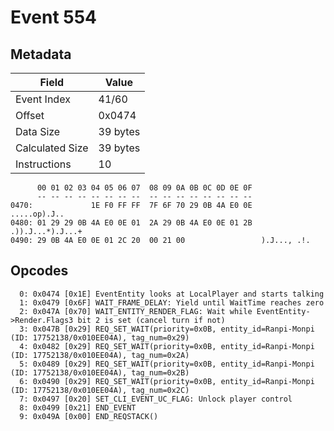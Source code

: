 # Event 554

## Metadata

| Field           | Value    |
|-----------------|----------|
| Event Index     | 41/60    |
| Offset          | 0x0474   |
| Data Size       | 39 bytes |
| Calculated Size | 39 bytes |
| Instructions    | 10       |

```
      00 01 02 03 04 05 06 07  08 09 0A 0B 0C 0D 0E 0F
      -- -- -- -- -- -- -- --  -- -- -- -- -- -- -- --
0470:             1E F0 FF FF  7F 6F 70 29 0B 4A E0 0E      .....op).J..
0480: 01 29 29 0B 4A E0 0E 01  2A 29 0B 4A E0 0E 01 2B  .)).J...*).J...+
0490: 29 0B 4A E0 0E 01 2C 20  00 21 00                 ).J..., .!.     
```

## Opcodes

```
  0: 0x0474 [0x1E] EventEntity looks at LocalPlayer and starts talking
  1: 0x0479 [0x6F] WAIT_FRAME_DELAY: Yield until WaitTime reaches zero
  2: 0x047A [0x70] WAIT_ENTITY_RENDER_FLAG: Wait while EventEntity->Render.Flags3 bit 2 is set (cancel turn if not)
  3: 0x047B [0x29] REQ_SET_WAIT(priority=0x0B, entity_id=Ranpi-Monpi (ID: 17752138/0x010EE04A), tag_num=0x29)
  4: 0x0482 [0x29] REQ_SET_WAIT(priority=0x0B, entity_id=Ranpi-Monpi (ID: 17752138/0x010EE04A), tag_num=0x2A)
  5: 0x0489 [0x29] REQ_SET_WAIT(priority=0x0B, entity_id=Ranpi-Monpi (ID: 17752138/0x010EE04A), tag_num=0x2B)
  6: 0x0490 [0x29] REQ_SET_WAIT(priority=0x0B, entity_id=Ranpi-Monpi (ID: 17752138/0x010EE04A), tag_num=0x2C)
  7: 0x0497 [0x20] SET_CLI_EVENT_UC_FLAG: Unlock player control
  8: 0x0499 [0x21] END_EVENT
  9: 0x049A [0x00] END_REQSTACK()
```
